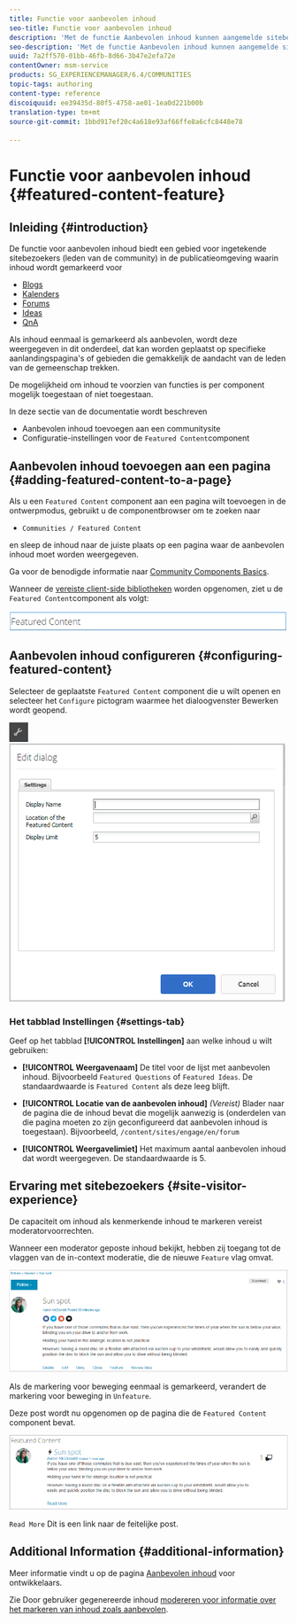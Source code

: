```yaml
---
title: Functie voor aanbevolen inhoud
seo-title: Functie voor aanbevolen inhoud
description: 'Met de functie Aanbevolen inhoud kunnen aangemelde sitebezoekers inhoud markeren '
seo-description: 'Met de functie Aanbevolen inhoud kunnen aangemelde sitebezoekers inhoud markeren '
uuid: 7a2ff570-01bb-46fb-8d66-3b47e2efa72e
contentOwner: msm-service
products: SG_EXPERIENCEMANAGER/6.4/COMMUNITIES
topic-tags: authoring
content-type: reference
discoiquuid: ee39435d-80f5-4758-ae01-1ea0d221b00b
translation-type: tm+mt
source-git-commit: 1bbd917ef20c4a618e93af66ffe8a6cfc8448e78

---
```



# Functie voor aanbevolen inhoud {#featured-content-feature}

## Inleiding {#introduction}

De functie voor aanbevolen inhoud biedt een gebied voor ingetekende sitebezoekers (leden van de community) in de publicatieomgeving waarin inhoud wordt gemarkeerd voor

* [Blogs](blog-feature.md)
* [Kalenders](calendar.md)
* [Forums](forum.md)
* [Ideas](ideation-feature.md)
* [QnA](working-with-qna.md)

Als inhoud eenmaal is gemarkeerd als aanbevolen, wordt deze weergegeven in dit onderdeel, dat kan worden geplaatst op specifieke aanlandingspagina&#39;s of gebieden die gemakkelijk de aandacht van de leden van de gemeenschap trekken.

De mogelijkheid om inhoud te voorzien van functies is per component mogelijk toegestaan of niet toegestaan.

In deze sectie van de documentatie wordt beschreven

* Aanbevolen inhoud toevoegen aan een communitysite
* Configuratie-instellingen voor de `Featured Content`component

## Aanbevolen inhoud toevoegen aan een pagina {#adding-featured-content-to-a-page}

Als u een `Featured Content` component aan een pagina wilt toevoegen in de ontwerpmodus, gebruikt u de componentbrowser om te zoeken naar

* `Communities / Featured Content`

en sleep de inhoud naar de juiste plaats op een pagina waar de aanbevolen inhoud moet worden weergegeven.

Ga voor de benodigde informatie naar [Community Components Basics](basics.md).

Wanneer de [vereiste client-side bibliotheken](essentials-featured.md#essentials-for-client-side) worden opgenomen, ziet u de `Featured Content`component als volgt:

![chlimage_1-13](assets/chlimage_1-13.png)

## Aanbevolen inhoud configureren {#configuring-featured-content}

Selecteer de geplaatste `Featured Content` component die u wilt openen en selecteer het `Configure` pictogram waarmee het dialoogvenster Bewerken wordt geopend.

![chlimage_1-14](assets/chlimage_1-14.png) ![chlimage_1-15](assets/chlimage_1-15.png)

### Het tabblad Instellingen {#settings-tab}

Geef op het tabblad **[!UICONTROL Instellingen]** aan welke inhoud u wilt gebruiken:

* **[!UICONTROL Weergavenaam]** De titel voor de lijst met aanbevolen inhoud. Bijvoorbeeld `Featured Questions` of `Featured Ideas`. De standaardwaarde is `Featured Content` als deze leeg blijft.

* **[!UICONTROL Locatie van de aanbevolen inhoud]**
   *(Vereist)* Blader naar de pagina die de inhoud bevat die mogelijk aanwezig is (onderdelen van die pagina moeten zo zijn geconfigureerd dat aanbevolen inhoud is toegestaan). Bijvoorbeeld, `/content/sites/engage/en/forum`

* **[!UICONTROL Weergavelimiet]** Het maximum aantal aanbevolen inhoud dat wordt weergegeven. De standaardwaarde is 5.

## Ervaring met sitebezoekers {#site-visitor-experience}

De capaciteit om inhoud als kenmerkende inhoud te markeren vereist moderatorvoorrechten.

Wanneer een moderator geposte inhoud bekijkt, hebben zij toegang tot de vlaggen van de in-context moderatie, die de nieuwe `Feature` vlag omvat.

![chlimage_1-16](assets/chlimage_1-16.png)

Als de markering voor beweging eenmaal is gemarkeerd, verandert de markering voor beweging in `Unfeature`.

Deze post wordt nu opgenomen op de pagina die de `Featured Content` component bevat.

![chlimage_1-17](assets/chlimage_1-17.png)

`Read More` Dit is een link naar de feitelijke post.

## Additional Information {#additional-information}

Meer informatie vindt u op de pagina [Aanbevolen inhoud](essentials-featured.md) voor ontwikkelaars.

Zie Door gebruiker gegenereerde inhoud [modereren voor informatie over het markeren van inhoud zoals aanbevolen](moderate-ugc.md).
